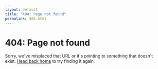 ```yaml
---
layout: default
title: "404: Page not found"
permalink: 404.html
---
```

<h1>404: Page not found</h1>
<p class="lead">Sorry, we've misplaced that URL or it's pointing to something that doesn't exist.
    <a href="{{ site.baseurl }}/">Head back home</a> to try finding it again.
</p>
